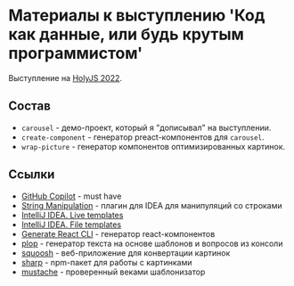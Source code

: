 # Материалы к выступлению 'Код как данные, или будь крутым программистом'

Выступление на [HolyJS 2022](https://holyjs.ru/schedule/video?v=MTAwMTQzwooyMDAwMTM2NsKKMA).

## Состав
- `carousel` - демо-проект, который я "дописывал" на выступлении.
- `create-component` - генератор preact-компонентов для `carousel`.
- `wrap-picture` - генератор компонентов оптимизированных картинок.

## Ссылки
- [GitHub Copilot](https://github.com/features/copilot) - must have
- [String Manipulation](https://plugins.jetbrains.com/plugin/2162-string-manipulation) - плагин для IDEA для манипуляций со строками
- [IntelliJ IDEA. Live templates](https://www.jetbrains.com/help/idea/using-live-templates.html)
- [IntelliJ IDEA. File templates](https://www.jetbrains.com/help/idea/using-file-and-code-templates.html)
- [Generate React CLI](https://www.npmjs.com/package/generate-react-cli?activeTab=readme) - генератор react-компонентов
- [plop](https://plopjs.com/) - генератор текста на основе шаблонов и вопросов из консоли
- [squoosh](https://squoosh.app/) - веб-приложение для конвертации картинок
- [sharp](https://sharp.pixelplumbing.com/) - npm-пакет для работы с картинками
- [mustache](https://github.com/janl/mustache.js) - проверенный веками шаблонизатор